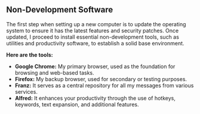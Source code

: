 ## Non-Development Software

The first step when setting up a new computer is to update the operating system to ensure it has the latest features and
security patches. Once updated, I proceed to install essential non-development tools, such as utilities and productivity
software, to establish a solid base environment.

**Here are the tools:**

* **Google Chrome:** My primary browser, used as the foundation for browsing and web-based tasks.
* **Firefox:** My backup browser, used for secondary or testing purposes.
* **Franz:** It serves as a central repository for all my messages from various services.
* **Alfred:** It enhances your productivity through the use of hotkeys, keywords, text expansion, and additional
  features.